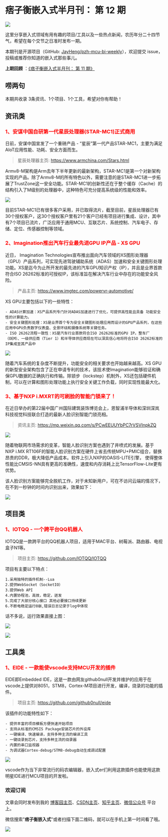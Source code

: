 # 痞子衡嵌入式半月刊： 第 12 期

![](http://henjay724.com/image/cnblogs/pzh_mcu_bi_weekly.PNG)

这里分享嵌入式领域有用有趣的项目/工具以及一些热点新闻，农历年分二十四节气，希望在每个交节之日准时发布一期。

本期刊是开源项目（GitHub: [JayHeng/pzh-mcu-bi-weekly](https://github.com/JayHeng/pzh-mcu-bi-weekly)），欢迎提交 issue，投稿或推荐你知道的嵌入式那些事儿。

**上期回顾** ：[《痞子衡嵌入式半月刊： 第 11 期》](https://www.cnblogs.com/henjay724/p/13258113.html)

## 唠两句


本期共收录 3条资讯、1个项目、1个工具，希望对你有帮助！

## 资讯类

### <font color="red">1、安谋中国自研第一代星辰处理器(STAR-MC1)正式商用</font>

日前，安谋中国宣发了一个重磅产品 - “星辰”第一代产品STAR-MC1，主要为满足AIoT应用性能、功耗、安全方面而生。

> 星辰处理器主页: https://www.armchina.com/Stars.html

Armv8-M架构是Arm去年下半年更新的最新架构，STAR-MC1是第一个对新架构实现的产品。除了Armv8-M的所有特色以外，需要注意的是STAR-MC1进一步拓展了TrustZone这一安全功能。STAR-MC1的创新性还在于整个缓存（Cache）的结构引入了M级别的处理器中，这种特色可充分提高系统级的性能和效率。

![](http://henjay724.com/image/biweekly/STAR-MC1.PNG)


目前STAR-MC1已有很多客户采用，并已取得流片，截至目前，星辰处理器已有30个授权客户，这30个授权客户里有21个客户已经有项目进行集成、设计，其中有7个项目已流片，广泛应用于通用MCU、互联芯片、系统控制、汽车电子、存储、定位、传感器控制等领域。

### <font color="red">2、Imagination推出汽车行业最先进GPU IP产品 - XS GPU</font>

近日， Imagination Technologies宣布推出面向汽车领域的XS图形处理器（GPU）产品系列，可实现先进驾驶辅助系统（ADAS）加速和安全关键图形处理功能。XS是迄今为止所开发的最先进的汽车GPU知识产权（IP），并且是业界首款符合ISO 26262标准的可授权IP，该标准旨在解决汽车行业中存在的功能安全风险。 

> 产品主页: https://www.imgtec.com/powervr-automotive/

XS GPU主要包括以下的一些特性：

```text
- ADAS计算加速：XS产品系列专门针对ADAS加速进行了优化，可提供高性能且具备 功能安全性的计算能力。
- 安全关键图形处理：XS是业界首个专为安全关键图形处理应用而设计的GPU产品系列，在这些应用中GPU负责数字仪表盘、全景环绕和摄像系统等关键任务。
- ISO 26262流程一致性：XS是汽车行业首款符合ISO 26262标准的GPU IP。整车厂（OEM）、一级供应商（Tier 1）和半导体供应商现在可以深具信心地将符合ISO 26262标准的IP集成至其产品中
```

![](http://henjay724.com/image/biweekly/Imagination-XS-GPU.jpg)

随着汽车系统的复杂度不断提升，功能安全的相关要求也开始越来越高。XS GPU的新型安全架构包含了正在申请专利的技术，该技术使Imagination能够验证和确保GPU数据的正确执行和传输。除锁步（lockstep）机制外，XS还包括硬件机制，可以在计算和图形处理功能上执行安全关键工作负载，同时实现性能最大化。 

### <font color="red">3、基于NXP i.MXRT的可刷脸的智能门锁来了！</font>

在近日举办的第22届中国广州国际建筑装饰博览会上，恩智浦半导体和深圳深岚科技视觉科技联合打造的最新人脸识别智能门锁亮相。

> 资讯主页: https://mp.weixin.qq.com/s/PCwEEUUYbPC7rVSVInpkZQ

![](http://henjay724.com/image/biweekly/NXP-106F.PNG)

随着物联网市场需求的变革，智能人脸识别方案也遇到了井喷式的发展。基于NXP i.MX RT106F的智能人脸识别方案在硬件上省去传统MPU+PMIC组合，替换昂贵的DDR，极大降低产品成本。软件上引入NXP的OASIS-LITE引擎， 使得整体性能比CMSIS-NN具有更高的准确性，速度和内存消耗上比TensorFlow-Lite更有优势。

该人脸识别方案能够完全脱机工作，对于未知新用户，可在不访问云端的情况下，在不到一秒钟的时间内识别出来，效果如下：

![](http://henjay724.com/image/biweekly/NXP-face.PNG)


## 项目类

### <font color="red">1、IOTQQ - 一个跨平台QQ机器人</font>

IOTQQ是一款跨平台的QQ机器人项目，适用于MAC平台、树莓派、路由器、电视盒子N1等。

> 项目主页: https://github.com/IOTQQ/IOTQQ

项目有主要以下特点：

```text
1.采用独特的插件机制--Lua
2.提供WebSocket（SocketIO）
3.提供Web API
4.内置协程池，高效，稳定，迸发
5.完成了大部分核心接口 其他必要接口持续更新
6.不断电稳定运行0崩,错误日志记录于log中体现
```

话不多说，运行效果直接上图：

![](http://henjay724.com/image/biweekly/IOTQQ_mac.PNG)

![](http://henjay724.com/image/biweekly/IOTQQ_shumeipai.PNG)

## 工具类

### <font color="red">1、EIDE - 一款能使vscode支持MCU开发的插件</font>

EIDE即Embedded IDE，这是一款由网友github0null开发并维护的应用于在vscode上提供对8051，STM8，Cortex-M项目进行开发，编译，烧录的功能的插件。

> 项目主页: https://github.com/github0null/eide 

该插件的功能特性如下：

```text
- 提供丰富的项目模板方便快速开始项目
- 支持从标准的CMSIS Package安装芯片的外设库
- 一键编译、快速编译，支持多种主流的编译工具
- 一键烧录到芯片，支持多种主流的烧录器
- 内置的串口监视器
- 为调试器Cortex-debug/STM8-debug自动生成调试配置
```

![](http://henjay724.com/image/biweekly/EIDE.png)

vscode作为当下非常流行的码农编辑器，嵌入式er们利用这款插件也能使用这款明星IDE进行MCU项目的开发啦。

### 欢迎订阅

文章会同时发布到我的 [博客园主页](https://www.cnblogs.com/henjay724/)、[CSDN主页](https://blog.csdn.net/henjay724)、[知乎主页](https://www.zhihu.com/people/henjay724)、[微信公众号](http://weixin.sogou.com/weixin?type=1&query=痞子衡嵌入式) 平台上。

微信搜索"__痞子衡嵌入式__"或者扫描下面二维码，就可以在手机上第一时间看了哦。

![](http://henjay724.com/image/github/pzhMcu_qrcode_258x258.jpg)


